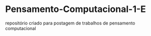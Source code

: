 # Pensamento-Computacional-1-E
repositório criado para postagem de trabalhos de pensamento computacional
